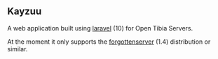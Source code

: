 ## Kayzuu

A web application built using [laravel](https://github.com/laravel/laravel/) (10) for Open Tibia Servers.

At the moment it only supports the [forgottenserver](https://github.com/otland/forgottenserver) (1.4) distribution or similar.
